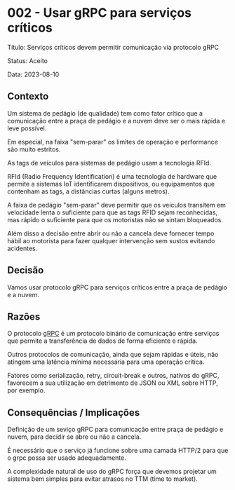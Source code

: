# 002 - Usar gRPC para serviços críticos

Título: Serviços críticos devem permitir comunicação via protocolo gRPC

Status: Aceito

Data: 2023-08-10

## Contexto

Um sistema de pedágio (de qualidade) tem como fator crítico que a comunicação entre a praça de pedágio e a nuvem deve ser o mais rápida e leve possível.

Em especial, na faixa "sem-parar" os limites de operação e performance são muito estritos.

As tags de veículos para sistemas de pedágio usam a tecnologia RFId.

RFId (Radio Frequency Identification) é uma tecnologia de hardware que permite a sistemas IoT identificarem dispositivos, ou equipamentos que contenham as tags, a distâncias curtas (alguns metros). 

A faixa de pedágio "sem-parar" deve permitir que os veículos transitem em velocidade lenta o suficiente para que as tags RFID sejam reconhecidas, mas rápido o suficiente para que os motoristas não se sintam bloqueados.

Além disso a decisão entre abrir ou não a cancela deve fornecer tempo hábil ao motorista para fazer qualquer intervenção sem sustos evitando acidentes.

## Decisão

Vamos usar protocolo gRPC para serviços críticos entre a praça de pedágio e a nuvem.

## Razões

O protocolo [gRPC](https://grpc.io) é um protocolo binário de comunicação entre serviços que permite a transferência de dados de forma eficiente e rápida.

Outros protocolos de comunicação, ainda que sejam rápidas e úteis, não atingem uma latência mínima necessária para uma operação crítica.

Fatores como serialização, retry, circuit-break e outros, nativos do gRPC, favorecem a sua utilização em detrimento de JSON ou XML sobre HTTP, por exemplo.

## Consequências / Implicações

Definição de um seviço gRPC para comunicação entre praça de pedágio e nuvem, para decidir se abre ou não a cancela.

É necessário que o serviço já funcione sobre uma camada HTTP/2 para que o grpc possa ser usado adequadamente.

A complexidade natural de uso do gRPC força que devemos projetar um sistema bem simples para evitar atrasos no TTM (time to market).

